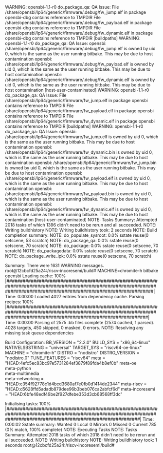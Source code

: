 WARNING: opensbi-1.1-r0 do_package_qa: QA Issue: File /share/opensbi/lp64/generic/firmware/.debug/fw_jump.elf in package opensbi-dbg contains reference to TMPDIR
File /share/opensbi/lp64/generic/firmware/.debug/fw_payload.elf in package opensbi-dbg contains reference to TMPDIR
File /share/opensbi/lp64/generic/firmware/.debug/fw_dynamic.elf in package opensbi-dbg contains reference to TMPDIR [buildpaths]
WARNING: opensbi-1.1-r0 do_package_qa: QA Issue: opensbi: /share/opensbi/lp64/generic/firmware/.debug/fw_jump.elf is owned by uid 0, which is the same as the user running bitbake. This may be due to host contamination
opensbi: /share/opensbi/lp64/generic/firmware/.debug/fw_payload.elf is owned by uid 0, which is the same as the user running bitbake. This may be due to host contamination
opensbi: /share/opensbi/lp64/generic/firmware/.debug/fw_dynamic.elf is owned by uid 0, which is the same as the user running bitbake. This may be due to host contamination [host-user-contaminated]
WARNING: opensbi-1.1-r0 do_package_qa: QA Issue: File /share/opensbi/lp64/generic/firmware/fw_jump.elf in package opensbi contains reference to TMPDIR
File /share/opensbi/lp64/generic/firmware/fw_payload.elf in package opensbi contains reference to TMPDIR
File /share/opensbi/lp64/generic/firmware/fw_dynamic.elf in package opensbi contains reference to TMPDIR [buildpaths]
WARNING: opensbi-1.1-r0 do_package_qa: QA Issue: opensbi: /share/opensbi/lp64/generic/firmware/fw_jump.elf is owned by uid 0, which is the same as the user running bitbake. This may be due to host contamination
opensbi: /share/opensbi/lp64/generic/firmware/fw_dynamic.bin is owned by uid 0, which is the same as the user running bitbake. This may be due to host contamination
opensbi: /share/opensbi/lp64/generic/firmware/fw_jump.bin is owned by uid 0, which is the same as the user running bitbake. This may be due to host contamination
opensbi: /share/opensbi/lp64/generic/firmware/fw_payload.elf is owned by uid 0, which is the same as the user running bitbake. This may be due to host contamination
opensbi: /share/opensbi/lp64/generic/firmware/fw_payload.bin is owned by uid 0, which is the same as the user running bitbake. This may be due to host contamination
opensbi: /share/opensbi/lp64/generic/firmware/fw_dynamic.elf is owned by uid 0, which is the same as the user running bitbake. This may be due to host contamination [host-user-contaminated]
NOTE: Tasks Summary: Attempted 2018 tasks of which 1396 didn't need to be rerun and all succeeded.
NOTE: Writing buildhistory
NOTE: Writing buildhistory took: 2 seconds
NOTE: Build completion summary:
NOTE:   do_populate_sysroot: 0.0% sstate reuse(0 setscene, 53 scratch)
NOTE:   do_package_qa: 0.0% sstate reuse(0 setscene, 70 scratch)
NOTE:   do_package: 0.0% sstate reuse(0 setscene, 70 scratch)
NOTE:   do_packagedata: 0.0% sstate reuse(0 setscene, 70 scratch)
NOTE:   do_package_write_ipk: 0.0% sstate reuse(0 setscene, 70 scratch)

Summary: There were 1631 WARNING messages.
root@12cbcfd25a24:/riscv-incoresemi/build# MACHINE=chromite-h bitbake opensbi
Loading cache: 100% |#######################################################################################################################################################################| Time: 0:00:00
Loaded 4027 entries from dependency cache.
Parsing recipes: 100% |#####################################################################################################################################################################| Time: 0:00:00
Parsing of 2575 .bb files complete (2574 cached, 1 parsed). 4028 targets, 450 skipped, 0 masked, 0 errors.
NOTE: Resolving any missing task queue dependencies

Build Configuration:
BB_VERSION           = "2.2.0"
BUILD_SYS            = "x86_64-linux"
NATIVELSBSTRING      = "universal"
TARGET_SYS           = "riscv64-oe-linux"
MACHINE              = "chromite-h"
DISTRO               = "nodistro"
DISTRO_VERSION       = "nodistro.0"
TUNE_FEATURES        = "riscv64"
meta                 = "HEAD:4efc5ec83bc97e5731284ef3879f89fda4b8ef0b"
meta-oe              
meta-python          
meta-multimedia      
meta-networking      = "HEAD:c354f92778c1d4bcd3680af7e0fb0d1414de2344"
meta-riscv           = "HEAD:d5628ffd5adadb879dee96b3beb076ca2abfcf6d"
meta-incoresemi      = "HEAD:6bfe48edf49be2f927dfebe353d3cb68568ff3dc"

Initialising tasks: 100% |##################################################################################################################################################################| Time: 0:00:02
Sstate summary: Wanted 0 Local 0 Mirrors 0 Missed 0 Current 785 (0% match, 100% complete)
NOTE: Executing Tasks
NOTE: Tasks Summary: Attempted 2018 tasks of which 2018 didn't need to be rerun and all succeeded.
NOTE: Writing buildhistory
NOTE: Writing buildhistory took: 1 seconds
root@12cbcfd25a24:/riscv-incoresemi/build# 

